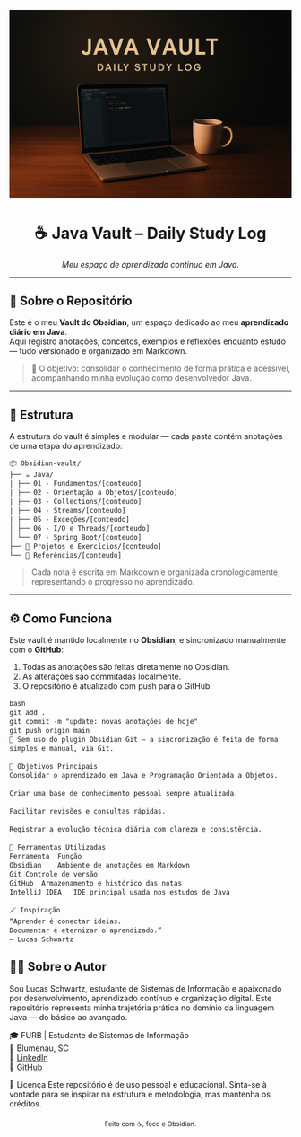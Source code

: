 <!-- Banner -->
<p align="center">
  <img src="https://raw.githubusercontent.com/SchwartzLucas/Obsidian-vault/main/assets/banner.png" alt="Java Vault – Daily Study Log" width="800">
</p>

<h1 align="center">☕ Java Vault – Daily Study Log</h1>
<p align="center">
  <em>Meu espaço de aprendizado contínuo em Java.</em>
</p>

---

## 🧠 Sobre o Repositório

Este é o meu **Vault do Obsidian**, um espaço dedicado ao meu **aprendizado diário em Java**.  
Aqui registro anotações, conceitos, exemplos e reflexões enquanto estudo — tudo versionado e organizado em Markdown.  

> 🎯 O objetivo: consolidar o conhecimento de forma prática e acessível, acompanhando minha evolução como desenvolvedor Java.

---

## 📂 Estrutura

A estrutura do vault é simples e modular — cada pasta contém anotações de uma etapa do aprendizado:
````
📦 Obsidian-vault/
├── ☕ Java/
│ ├── 01 - Fundamentos/[conteudo]
│ ├── 02 - Orientação a Objetos/[conteudo]
│ ├── 03 - Collections/[conteudo]
│ ├── 04 - Streams/[conteudo]
│ ├── 05 - Exceções/[conteudo]
│ ├── 06 - I/O e Threads/[conteudo]
│ └── 07 - Spring Boot/[conteudo]
├── 🧩 Projetos e Exercícios/[conteudo]
└── 📘 Referências/[conteudo]
````
> Cada nota é escrita em Markdown e organizada cronologicamente, representando o progresso no aprendizado.

---

## ⚙️ Como Funciona

Este vault é mantido localmente no **Obsidian**, e sincronizado manualmente com o **GitHub**:

1. Todas as anotações são feitas diretamente no Obsidian.
2. As alterações são commitadas localmente.
3. O repositório é atualizado com push para o GitHub.

```
bash
git add .
git commit -m "update: novas anotações de hoje"
git push origin main
🔄 Sem uso do plugin Obsidian Git — a sincronização é feita de forma simples e manual, via Git.

🧭 Objetivos Principais
Consolidar o aprendizado em Java e Programação Orientada a Objetos.

Criar uma base de conhecimento pessoal sempre atualizada.

Facilitar revisões e consultas rápidas.

Registrar a evolução técnica diária com clareza e consistência.

🧩 Ferramentas Utilizadas
Ferramenta	Função
Obsidian	Ambiente de anotações em Markdown
Git	Controle de versão
GitHub	Armazenamento e histórico das notas
IntelliJ IDEA	IDE principal usada nos estudos de Java

🪄 Inspiração
“Aprender é conectar ideias.
Documentar é eternizar o aprendizado.”
— Lucas Schwartz

```
## 👨‍💻 Sobre o Autor

Sou Lucas Schwartz, estudante de Sistemas de Informação e apaixonado por desenvolvimento, aprendizado contínuo e organização digital.
Este repositório representa minha trajetória prática no domínio da linguagem Java — do básico ao avançado.

🎓 FURB | Estudante de Sistemas de Informação  
📍 Blumenau, SC  
🔗 [LinkedIn](https://www.linkedin.com/in/lucas-schwartz-souza)  
🐙 [GitHub](https://www.github.com/SchwartzLucas)

📜 Licença
Este repositório é de uso pessoal e educacional.
Sinta-se à vontade para se inspirar na estrutura e metodologia, mas mantenha os créditos.

<p align="center"> <sub>Feito com ☕, foco e Obsidian.</sub> </p>
